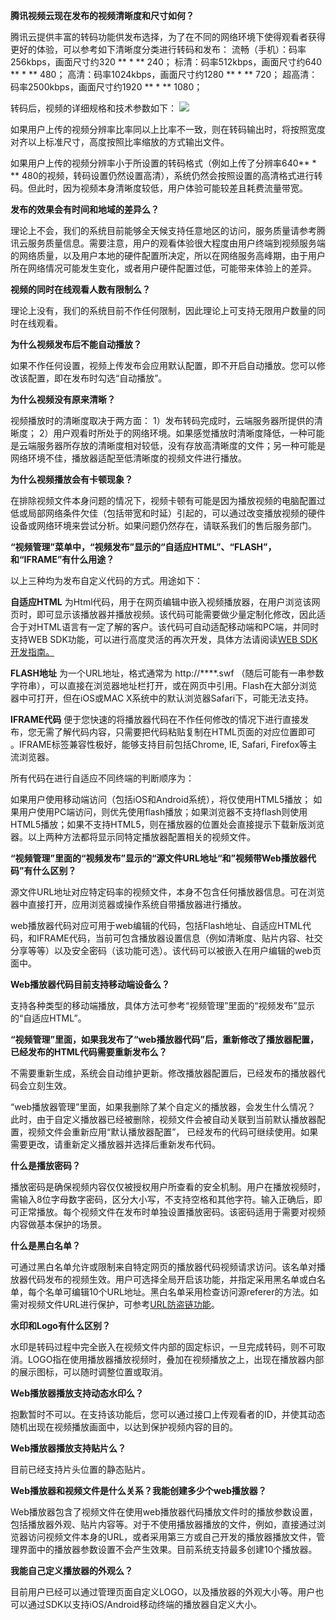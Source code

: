
**腾讯视频云现在发布的视频清晰度和尺寸如何？**

腾讯云提供丰富的转码功能供发布选择，为了在不同的网络环境下使得观看者获得更好的体验，可以参考如下清晰度分类进行转码和发布：
流畅（手机）：码率256kbps，画面尺寸约320 ** * ** 240； 
标清：码率512kbps，画面尺寸约640 ** * ** 480；
高清：码率1024kbps，画面尺寸约1280 ** * ** 720；
超高清：码率2500kbps，画面尺寸约1920 ** * ** 1080；

转码后，视频的详细规格和技术参数如下：
![](//mccdn.qcloud.com/img56caab27ef9c8.png)

如果用户上传的视频分辨率比率同以上比率不一致，则在转码输出时，将按照宽度对齐以上标准尺寸，高度按照比率缩放的方式输出文件。

如果用户上传的视频分辨率小于所设置的转码格式（例如上传了分辨率640** * ** 480的视频，转码设置仍然设置高清），系统仍然会按照设置的高清格式进行转码。但此时，因为视频本身清晰度较低，用户体验可能较差且耗费流量带宽。


**发布的效果会有时间和地域的差异么？**

理论上不会，我们的系统目前能够全天候支持任意地区的访问，服务质量请参考腾讯云服务质量信息。需要注意，用户的观看体验很大程度由用户终端到视频服务端的网络质量，以及用户本地的硬件配置所决定，所以在网络服务高峰期，由于用户所在网络情况可能发生变化，或者用户硬件配置过低，可能带来体验上的差异。

**视频的同时在线观看人数有限制么？**

理论上没有，我们的系统目前不作任何限制，因此理论上可支持无限用户数量的同时在线观看。

**为什么视频发布后不能自动播放？**

如果不作任何设置，视频上传发布会应用默认配置，即不开启自动播放。您可以修改该配置，即在发布时勾选“自动播放”。

**为什么视频没有原来清晰？**

视频播放时的清晰度取决于两方面：
1）发布转码完成时，云端服务器所提供的清晰度；
2）用户观看时所处于的网络环境。如果感觉播放时清晰度降低，一种可能是云端服务器所存放的清晰度相对较低，没有存放高清晰度的文件；另一种可能是网络环境不佳，播放器适配至低清晰度的视频文件进行播放。

**为什么视频播放会有卡顿现象？**

在排除视频文件本身问题的情况下，视频卡顿有可能是因为播放视频的电脑配置过低或局部网络条件欠佳（包括带宽和时延）引起的，可以通过改变播放视频的硬件设备或网络环境来尝试分析。如果问题仍然存在，请联系我们的售后服务部门。

**“视频管理”菜单中，“视频发布”显示的“自适应HTML”、“FLASH”，和“IFRAME”有什么用途？**

以上三种均为发布自定义代码的方式。用途如下：

**自适应HTML** 为Html代码，用于在网页编辑中嵌入视频播放器，在用户浏览该网页时，即可显示该播放器并播放视频。该代码可能需要做少量定制化修改，因此适合于对HTML语言有一定了解的客户。该代码可自动适配移动端和PC端，并同时支持WEB SDK功能，可以进行高度灵活的再次开发，具体方法请阅读[WEB SDK开发指南。](http://video.qcloud.com/download/docs/QVOD_Player_Web_SDK_Developer_Guide.pdf)

**FLASH地址** 为一个URL地址，格式通常为 http://****.swf （随后可能有一串参数字符串），可以直接在浏览器地址栏打开，或在网页中引用。Flash在大部分浏览器中可打开，但在iOS或MAC X系统中的默认浏览器Safari下，可能无法支持。

**IFRAME代码** 便于您快速的将播放器代码在不作任何修改的情况下进行直接发布，您无需了解代码内容，只需要把代码粘贴复制在HTML页面的对应位置即可
。IFRAME标签兼容性极好，能够支持目前包括Chrome, IE, Safari, Firefox等主流浏览器。

所有代码在进行自适应不同终端的判断顺序为：

如果用户使用移动端访问（包括iOS和Android系统），将仅使用HTML5播放； 如果用户使用PC端访问，则优先使用flash播放；如果浏览器不支持flash则使用HTML5播放；如果不支持HTML5，则在播放器的位置处会直接提示下载新版浏览器。以上两种方法都将显示同特定播放器配置相关的视频文件。

**“视频管理”里面的“视频发布”显示的“源文件URL地址“和”视频带Web播放器代码”有什么区别？**

源文件URL地址对应特定码率的视频文件，本身不包含任何播放器信息。可在浏览器中直接打开，应用浏览器或操作系统自带播放器进行播放。

web播放器代码对应可用于web编辑的代码，包括Flash地址、自适应HTML代码，和IFRAME代码，当前可包含播放器设置信息（例如清晰度、贴片内容、社交分享等等）以及安全密码（该功能可选）。该代码可以被嵌入在用户编辑的web页面中。

**Web播放器代码目前支持移动端设备么？**

支持各种类型的移动端播放，具体方法可参考“视频管理”里面的“视频发布”显示的“自适应HTML”。

**“视频管理”里面，如果我发布了“web播放器代码”后，重新修改了播放器配置，已经发布的HTML代码需要重新发布么？**

不需要重新生成，系统会自动维护更新。修改播放器配置后，已经发布的播放器代码会立刻生效。

“web播放器管理”里面，如果我删除了某个自定义的播放器，会发生什么情况？
此时，由于自定义播放器已经被删除，视频文件会被自动关联到当前默认播放器配置，视频文件会重新应用“默认播放器配置”， 已经发布的代码可继续使用。如果需要更改，请重新定义播放器并选择后重新发布代码。

**什么是播放密码？**

播放密码是确保视频内容仅仅被授权用户所查看的安全机制。用户在播放视频时，需输入8位字母数字密码，区分大小写，不支持空格和其他字符。输入正确后，即可正常播放。每个视频文件在发布时单独设置播放密码。该密码适用于需要对视频内容做基本保护的场景。

**什么是黑白名单？**

可通过黑白名单允许或限制来自特定网页的播放器代码视频请求访问。该名单对播放器代码发布的视频生效。用户可选择全局开启该功能，并指定采用黑名单或白名单，每个名单可编辑10个URL地址。黑白名单采用检查访问源referer的方法。如需对视频文件URL进行保护，可参考[URL防盗链功能](http://www.qcloud.com/doc/product/266/URL%E9%98%B2%E7%9B%97%E9%93%BE)。

**水印和Logo有什么区别？**

水印是转码过程中完全嵌入在视频文件内部的固定标识，一旦完成转码，则不可取消。LOGO指在使用播放器播放视频时，叠加在视频播放之上，出现在播放器内部的展示图标，可以随时调整位置或取消。

**Web播放器播放支持动态水印么？**

抱歉暂时不可以。在支持该功能后，您可以通过接口上传观看者的ID，并使其动态随机出现在视频播放画面中，以达到保护视频内容的目的。

**Web播放器播放支持贴片么？**

目前已经支持片头位置的静态贴片。

**Web播放器和视频文件是什么关系？我能创建多少个web播放器？**

Web播放器包含了视频文件在使用web播放器代码播放文件时的播放参数设置，包括播放器外观、贴片内容等。对于不使用播放器播放的文件，例如，直接通过浏览器访问视频文件本身的URL，或者采用第三方或自己开发的播放器播放文件，管理界面中的播放器参数设置不会产生效果。目前系统支持最多创建10个播放器。

**我能自己定义播放器的外观么？**

目前用户已经可以通过管理页面自定义LOGO，以及播放器的外观大小等。用户也可以通过SDK以支持iOS/Android移动终端的播放器自定义大小。

